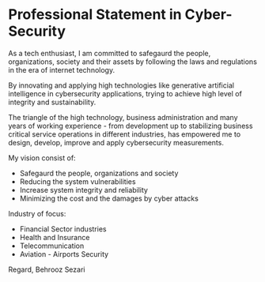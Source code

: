# Professional Statement in Cyber-Security

As a tech enthusiast, I am committed to safegaurd the people, organizations, society and their assets by following the laws 
and regulations in the era of internet technology. 

By innovating and applying high technologies like generative artificial intelligence in cybersecurity applications, 
trying to achieve high level of integrity and sustainability. 

The triangle of the high technology, business administration and many years of working experience - from development 
up to stabilizing business critical service operations in different industries, has empowered me to design, develop, improve 
and apply cybersecurity measurements.

My vision consist of:
* Safegaurd the people, organizations and society
* Reducing the system vulnerabilities
* Increase system integrity and reliability
* Minimizing the cost and the damages by cyber attacks

Industry of focus:
* Financial Sector industries
* Health and Insurance
* Telecommunication
* Aviation - Airports Security


Regard,
Behrooz Sezari
